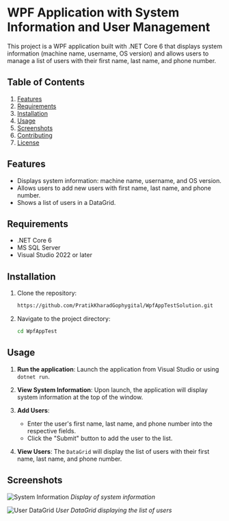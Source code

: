 # WPF Application with System Information and User Management

This project is a WPF application built with .NET Core 6 that displays system information (machine name, username, OS version) and allows users to manage a list of users with their first name, last name, and phone number.

## Table of Contents
1. [Features](#features)
2. [Requirements](#requirements)
3. [Installation](#installation)
4. [Usage](#usage)
5. [Screenshots](#screenshots)
6. [Contributing](#contributing)
7. [License](#license)

## Features 
- Displays system information: machine name, username, and OS version.
- Allows users to add new users with first name, last name, and phone number.
- Shows a list of users in a DataGrid.

## Requirements
- .NET Core 6
- MS SQL Server
- Visual Studio 2022 or later

## Installation

1. Clone the repository:
    ```bash
    https://github.com/PratikKharadGophygital/WpfAppTestSolution.git
    ```

2. Navigate to the project directory:
    ```bash
    cd WpfAppTest
    ```

## Usage

1. **Run the application**: Launch the application from Visual Studio or using `dotnet run`.

2. **View System Information**: Upon launch, the application will display system information at the top of the window.

3. **Add Users**:
    - Enter the user's first name, last name, and phone number into the respective fields.
    - Click the "Submit" button to add the user to the list.

4. **View Users**: The `DataGrid` will display the list of users with their first name, last name, and phone number.

## Screenshots

![System Information](./screenshots/system_info.png)
*Display of system information*

![User DataGrid](./screenshots/user_datagrid.png)
*User DataGrid displaying the list of users*

